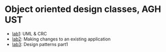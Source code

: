 # Object oriented design classes, AGH UST

* [lab1](./lab1): UML & CRC
* [lab2](./lab2): Making changes to an existing application
* [lab3](./lab3): Design patterns part1
